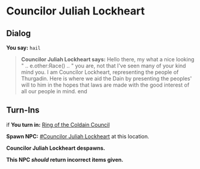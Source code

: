 # Councilor Juliah Lockheart



## Dialog

**You say:** `hail`



>**Councilor Juliah Lockheart says:** Hello there, my what a nice looking " .. e.other:Race() .. " you are, not that I've seen many of your kind mind you. I am Councilor Lockheart, representing the people of Thurgadin. Here is where we aid the Dain by presenting the peoples' will to him in the hopes that laws are made with the good interest of all our people in mind.
end

## Turn-Ins





if **You turn in:** [Ring of the Coldain Council](/item/1464)


**Spawn NPC:**  [\#Councilor Juliah Lockheart](/npc/129063) at this location.


**Councilor Juliah Lockheart despawns.**

**This NPC *should* return incorrect items given.**
